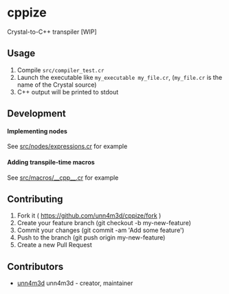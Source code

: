 # cppize

Crystal-to-C++ transpiler [WIP]

## Usage

1. Compile `src/compiler_test.cr`
2. Launch the executable like `my_executable my_file.cr`, (`my_file.cr` is the name of the Crystal source)
3. C++ output will be printed to stdout


## Development

#### Implementing nodes

See [src/nodes/expressions.cr](src/nodes/expressions.cr) for example

#### Adding transpile-time macros

See [src/macros/\_\_cpp\_\_.cr](src/nodes/__cpp__.cr) for example

## Contributing

1. Fork it ( https://github.com/unn4m3d/cppize/fork )
2. Create your feature branch (git checkout -b my-new-feature)
3. Commit your changes (git commit -am 'Add some feature')
4. Push to the branch (git push origin my-new-feature)
5. Create a new Pull Request

## Contributors

- [unn4m3d](https://github.com/unn4m3d) unn4m3d - creator, maintainer

